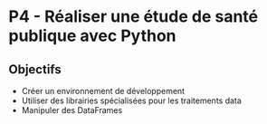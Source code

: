# P4 - Réaliser une étude de santé publique avec Python
## Objectifs 
- Créer un environnement de développement
- Utiliser des librairies spécialisées pour les traitements data
- Manipuler des DataFrames